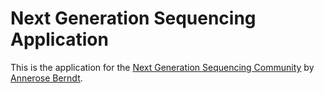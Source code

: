 # Next Generation Sequencing Application

This is the application for the [Next Generation Sequencing Community](http://www.berndtlab.pitt.edu/ngs/) by [Annerose Berndt](http://www.berndtlab.pitt.edu/members/annerose/).